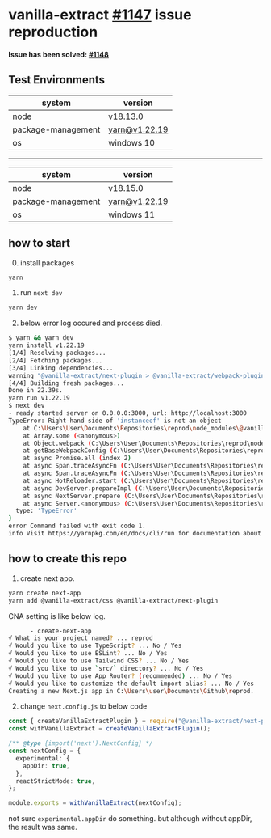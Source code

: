 # vanilla-extract [#1147](https://github.com/vanilla-extract-css/vanilla-extract/issues/1147) issue reproduction

**Issue has been solved: [#1148](https://github.com/vanilla-extract-css/vanilla-extract/pull/1148)**

## Test Environments

| system             | version       |
| ------------------ | ------------- |
| node               | v18.13.0      |
| package-management | yarn@v1.22.19 |
| os                 | windows 10    |

---

| system             | version       |
| ------------------ | ------------- |
| node               | v18.15.0      |
| package-management | yarn@v1.22.19 |
| os                 | windows 11    |

## how to start

0. install packages

```bash
yarn
```

1. run `next dev`

```bash
yarn dev
```

2. below error log occured and process died.

```bash
$ yarn && yarn dev
yarn install v1.22.19
[1/4] Resolving packages...
[2/4] Fetching packages...
[3/4] Linking dependencies...
warning "@vanilla-extract/next-plugin > @vanilla-extract/webpack-plugin@2.2.0" has unmet peer dependency "webpack@^4.30.0 || ^5.20.2".
[4/4] Building fresh packages...
Done in 22.39s.
yarn run v1.22.19
$ next dev
- ready started server on 0.0.0.0:3000, url: http://localhost:3000
TypeError: Right-hand side of 'instanceof' is not an object
    at C:\Users\User\Documents\Repositories\reprod\node_modules\@vanilla-extract\next-plugin\dist\vanilla-extract-next-plugin.cjs.dev.js:109:47
    at Array.some (<anonymous>)
    at Object.webpack (C:\Users\User\Documents\Repositories\reprod\node_modules\@vanilla-extract\next-plugin\dist\vanilla-extract-next-plugin.cjs.dev.js:109:25)
    at getBaseWebpackConfig (C:\Users\User\Documents\Repositories\reprod\node_modules\next\dist\build\webpack-config.js:2147:32)
    at async Promise.all (index 2)
    at async Span.traceAsyncFn (C:\Users\User\Documents\Repositories\reprod\node_modules\next\dist\trace\trace.js:103:20)
    at async Span.traceAsyncFn (C:\Users\User\Documents\Repositories\reprod\node_modules\next\dist\trace\trace.js:103:20)
    at async HotReloader.start (C:\Users\User\Documents\Repositories\reprod\node_modules\next\dist\server\dev\hot-reloader.js:573:30)
    at async DevServer.prepareImpl (C:\Users\User\Documents\Repositories\reprod\node_modules\next\dist\server\dev\next-dev-server.js:685:9)
    at async NextServer.prepare (C:\Users\User\Documents\Repositories\reprod\node_modules\next\dist\server\next.js:165:13)
    at async Server.<anonymous> (C:\Users\User\Documents\Repositories\reprod\node_modules\next\dist\server\lib\render-server.js:136:17) {
  type: 'TypeError'
}
error Command failed with exit code 1.
info Visit https://yarnpkg.com/en/docs/cli/run for documentation about this command.
```

## how to create this repo

1. create next app.

```bash
yarn create next-app
yarn add @vanilla-extract/css @vanilla-extract/next-plugin
```

CNA setting is like below log.

```bash
      - create-next-app
√ What is your project named? ... reprod
√ Would you like to use TypeScript? ... No / Yes
√ Would you like to use ESLint? ... No / Yes
√ Would you like to use Tailwind CSS? ... No / Yes
√ Would you like to use `src/` directory? ... No / Yes
√ Would you like to use App Router? (recommended) ... No / Yes
√ Would you like to customize the default import alias? ... No / Yes
Creating a new Next.js app in C:\Users\user\Documents\Github\reprod.

```

2. change `next.config.js` to below code

```ts
const { createVanillaExtractPlugin } = require("@vanilla-extract/next-plugin");
const withVanillaExtract = createVanillaExtractPlugin();

/** @type {import('next').NextConfig} */
const nextConfig = {
  experimental: {
    appDir: true,
  },
  reactStrictMode: true,
};

module.exports = withVanillaExtract(nextConfig);
```

not sure `experimental.appDir` do something. but although without appDir, the result was same.
